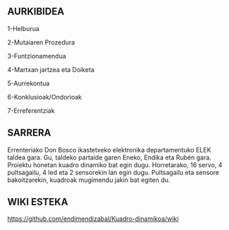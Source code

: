 ##  AURKIBIDEA 

1-Helburua

2-Mutaiaren Prozedura

3-Funtzionamendua

4-Martxan jartzea eta Doiketa

5-Aurrekontua

6-Konklusioak/Ondorioak

7-Erreferentziak

## SARRERA
Errenteriako Don Bosco ikastetxeko elektronika departamentuko ELEK taldea gara.
Gu, taldeko partaide garen Eneko, Endika eta Rubén gara. 
Proiektu honetan kuadro dinamiko bat egin dugu. Horretarako, 16 servo, 4 pultsagailu, 4 led eta 2 sensorekin lan egin dugu.
Pultsagailu eta sensore bakoitzarekin, kuadroak mugimendu jakin bat egiten du.

## WIKI ESTEKA

https://github.com/endimendizabal/Kuadro-dinamikoa/wiki
